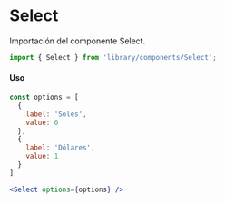 # Select

Importación del componente Select.

```jsx
import { Select } from 'library/components/Select';
```

<!-- STORY -->

#### Uso

```jsx
const options = [
  {
    label: 'Soles',
    value: 0
  },
  {
    label: 'Dólares',
    value: 1
  }
]

<Select options={options} />
```
